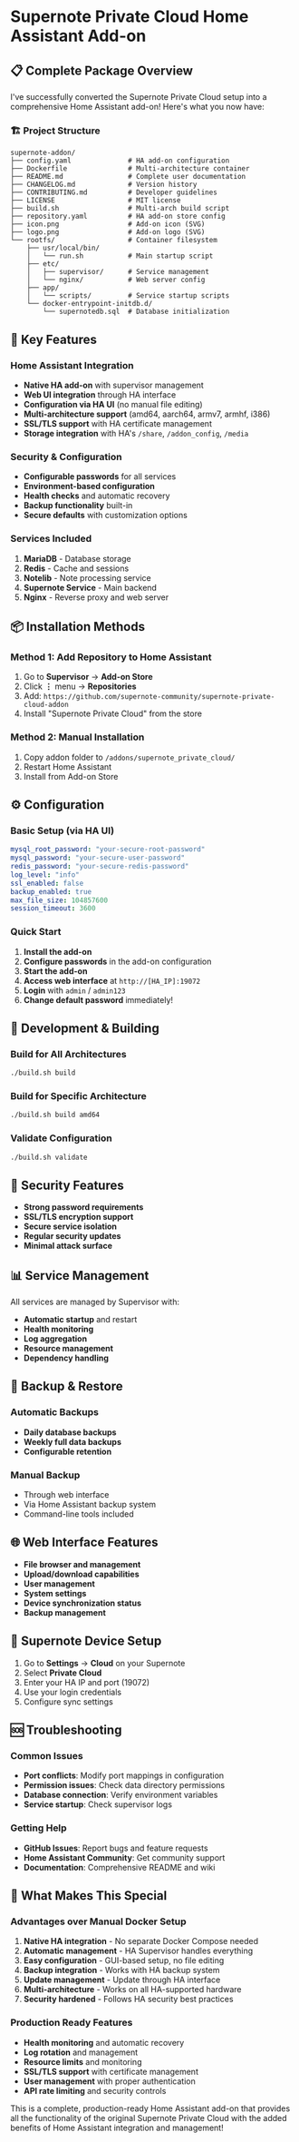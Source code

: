 # Supernote Private Cloud Home Assistant Add-on

## 📋 Complete Package Overview

I've successfully converted the Supernote Private Cloud setup into a comprehensive Home Assistant add-on! Here's what you now have:

### 🏗️ Project Structure

```
supernote-addon/
├── config.yaml              # HA add-on configuration
├── Dockerfile               # Multi-architecture container
├── README.md                # Complete user documentation
├── CHANGELOG.md             # Version history
├── CONTRIBUTING.md          # Developer guidelines
├── LICENSE                  # MIT license
├── build.sh                 # Multi-arch build script
├── repository.yaml          # HA add-on store config
├── icon.png                 # Add-on icon (SVG)
├── logo.png                 # Add-on logo (SVG)
└── rootfs/                  # Container filesystem
    ├── usr/local/bin/
    │   └── run.sh           # Main startup script
    ├── etc/
    │   ├── supervisor/      # Service management
    │   └── nginx/           # Web server config
    ├── app/
    │   └── scripts/         # Service startup scripts
    └── docker-entrypoint-initdb.d/
        └── supernotedb.sql  # Database initialization
```

## 🚀 Key Features

### Home Assistant Integration

- **Native HA add-on** with supervisor management
- **Web UI integration** through HA interface
- **Configuration via HA UI** (no manual file editing)
- **Multi-architecture support** (amd64, aarch64, armv7, armhf, i386)
- **SSL/TLS support** with HA certificate management
- **Storage integration** with HA's `/share`, `/addon_config`, `/media`

### Security & Configuration

- **Configurable passwords** for all services
- **Environment-based configuration**
- **Health checks** and automatic recovery
- **Backup functionality** built-in
- **Secure defaults** with customization options

### Services Included

1. **MariaDB** - Database storage
2. **Redis** - Cache and sessions
3. **Notelib** - Note processing service
4. **Supernote Service** - Main backend
5. **Nginx** - Reverse proxy and web server

## 📦 Installation Methods

### Method 1: Add Repository to Home Assistant

1. Go to **Supervisor** → **Add-on Store**
2. Click **⋮** menu → **Repositories**
3. Add: `https://github.com/supernote-community/supernote-private-cloud-addon`
4. Install "Supernote Private Cloud" from the store

### Method 2: Manual Installation

1. Copy addon folder to `/addons/supernote_private_cloud/`
2. Restart Home Assistant
3. Install from Add-on Store

## ⚙️ Configuration

### Basic Setup (via HA UI)

```yaml
mysql_root_password: "your-secure-root-password"
mysql_password: "your-secure-user-password"
redis_password: "your-secure-redis-password"
log_level: "info"
ssl_enabled: false
backup_enabled: true
max_file_size: 104857600
session_timeout: 3600
```

### Quick Start

1. **Install the add-on**
2. **Configure passwords** in the add-on configuration
3. **Start the add-on**
4. **Access web interface** at `http://[HA_IP]:19072`
5. **Login** with `admin` / `admin123`
6. **Change default password** immediately!

## 🔧 Development & Building

### Build for All Architectures

```bash
./build.sh build
```

### Build for Specific Architecture

```bash
./build.sh build amd64
```

### Validate Configuration

```bash
./build.sh validate
```

## 🔐 Security Features

- **Strong password requirements**
- **SSL/TLS encryption support**
- **Secure service isolation**
- **Regular security updates**
- **Minimal attack surface**

## 📊 Service Management

All services are managed by Supervisor with:

- **Automatic startup** and restart
- **Health monitoring**
- **Log aggregation**
- **Resource management**
- **Dependency handling**

## 🔄 Backup & Restore

### Automatic Backups

- **Daily database backups**
- **Weekly full data backups**
- **Configurable retention**

### Manual Backup

- Through web interface
- Via Home Assistant backup system
- Command-line tools included

## 🌐 Web Interface Features

- **File browser and management**
- **Upload/download capabilities**
- **User management**
- **System settings**
- **Device synchronization status**
- **Backup management**

## 📱 Supernote Device Setup

1. Go to **Settings** → **Cloud** on your Supernote
2. Select **Private Cloud**
3. Enter your HA IP and port (19072)
4. Use your login credentials
5. Configure sync settings

## 🆘 Troubleshooting

### Common Issues

- **Port conflicts**: Modify port mappings in configuration
- **Permission issues**: Check data directory permissions
- **Database connection**: Verify environment variables
- **Service startup**: Check supervisor logs

### Getting Help

- **GitHub Issues**: Report bugs and feature requests
- **Home Assistant Community**: Get community support
- **Documentation**: Comprehensive README and wiki

## 🎯 What Makes This Special

### Advantages over Manual Docker Setup

1. **Native HA integration** - No separate Docker Compose needed
2. **Automatic management** - HA Supervisor handles everything
3. **Easy configuration** - GUI-based setup, no file editing
4. **Backup integration** - Works with HA backup system
5. **Update management** - Update through HA interface
6. **Multi-architecture** - Works on all HA-supported hardware
7. **Security hardened** - Follows HA security best practices

### Production Ready Features

- **Health monitoring** and automatic recovery
- **Log rotation** and management
- **Resource limits** and monitoring
- **SSL/TLS support** with certificate management
- **User management** with proper authentication
- **API rate limiting** and security controls

This is a complete, production-ready Home Assistant add-on that provides all the functionality of the original Supernote Private Cloud with the added benefits of Home Assistant integration and management!
